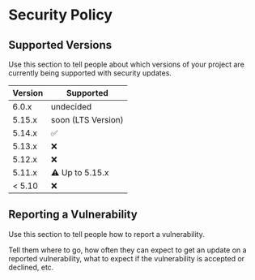# Security Policy

## Supported Versions

Use this section to tell people about which versions of your project are
currently being supported with security updates.

| Version | Supported          |
| ------- | ------------------ |
| 6.0.x    | undecided          |
| 5.15.x   | soon (LTS Version) |
| 5.14.x   | :white_check_mark: |
| 5.13.x   | :x:                |
| 5.12.x   | :x:                |
| 5.11.x   | :warning: Up to 5.15.x |
| < 5.10   | :x:                |

## Reporting a Vulnerability

Use this section to tell people how to report a vulnerability.

Tell them where to go, how often they can expect to get an update on a
reported vulnerability, what to expect if the vulnerability is accepted or
declined, etc.
